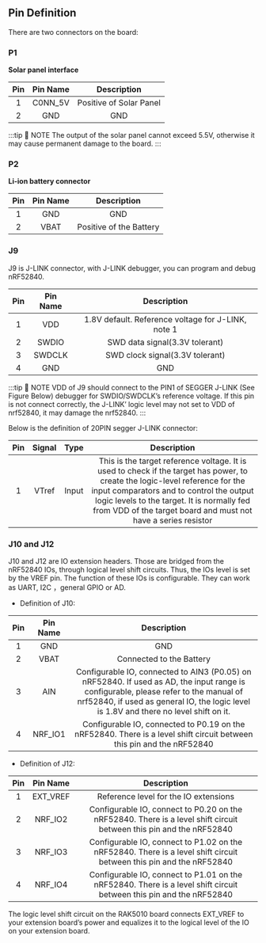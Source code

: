 ## Pin Definition

There are two connectors on the board:

### P1

**Solar panel interface**

|  Pin  | Pin Name |       Description       |
| :---: | :------: | :---------------------: |
|   1   | C0NN\_5V | Positive of Solar Panel |
|   2   |   GND    |           GND           |

:::tip 📝 NOTE
The output of the solar panel cannot exceed 5.5V, otherwise it may cause permanent damage to the board.
:::

### P2

**Li-ion battery connector**

|  Pin  | Pin Name |       Description       |
| :---: | :------: | :---------------------: |
|   1   |   GND    |           GND           |
|   2   |   VBAT   | Positive of the Battery |


### J9

J9 is J-LINK connector, with J-LINK debugger, you can program and debug nRF52840.

|  Pin  | Pin Name |                    Description                     |
| :---: | :------: | :------------------------------------------------: |
|   1   |   VDD    | 1.8V default. Reference voltage for J-LINK, note 1 |
|   2   |  SWDIO   |           SWD data signal(3.3V tolerant)           |
|   3   |  SWDCLK  |          SWD clock signal(3.3V tolerant)           |
|   4   |   GND    |                        GND                         |

:::tip 📝 NOTE
 VDD of J9 should connect to the PIN1 of SEGGER J-LINK (See Figure Below) debugger for SWDIO/SWDCLK’s reference voltage. If this pin is not connect correctly, the J-LINK’ logic level may not set to VDD of nrf52840, it may damage the nrf52840.
:::


Below is the definition of 20PIN segger J-LINK connector:

<rk-img
  src="/assets/images/datasheet/rak5010/j-link-pinout.png"
  width="100%"
  figure-number="1"
  caption="J-LINK Pinout"
/>

|  Pin  | Signal | Type  |                                                                                                                                        Description                                                                                                                                         |
| :---: | :----: | :---: | :----------------------------------------------------------------------------------------------------------------------------------------------------------------------------------------------------------------------------------------------------------------------------------------: |
|   1   | VTref  | Input | This is the target reference voltage. It is used to check if the target has power, to create the logic-level reference for the input comparators and to control the output logic levels to the target. It is normally fed from VDD of the target board and must not have a series resistor |


### J10 and J12

J10 and J12 are IO extension headers. Those are bridged from the nRF52840 IOs, through logical level shift circuits. Thus, the IOs level is set by the VREF pin. The function of these IOs is configurable. They can work as UART, I2C ，general GPIO or AD.

- Definition of J10:

|  Pin  | Pin Name |                                                                                                          Description                                                                                                           |
| :---: | :------: | :----------------------------------------------------------------------------------------------------------------------------------------------------------------------------------------------------------------------------: |
|   1   |   GND    |                                                                                                              GND                                                                                                               |
|   2   |   VBAT   |                                                                                                    Connected to the Battery                                                                                                    |
|   3   |   AIN    | Configurable IO, connected to AIN3 (P0.05) on nRF52840. If used as AD, the input range is configurable, please refer to the manual of nrf52840, if used as general IO, the logic level is 1.8V and there no level shift on it. |
|   4   | NRF\_IO1 |                                                     Configurable IO, connected to P0.19 on the nRF52840. There is a level shift circuit between this pin and the nRF52840                                                      |


- Definition of J12:

|  Pin  | Pin Name  |                                                     Description                                                     |
| :---: | :-------: | :-----------------------------------------------------------------------------------------------------------------: |
|   1   | EXT\_VREF |                                        Reference level for the IO extensions                                        |
|   2   | NRF\_IO2  | Configurable IO, connect to P0.20 on the nRF52840. There is a level shift circuit between this pin and the nRF52840 |
|   3   | NRF\_IO3  | Configurable IO, connect to P1.02 on the nRF52840. There is a level shift circuit between this pin and the nRF52840 |
|   4   | NRF\_IO4  | Configurable IO, connect to P1.01 on the nRF52840. There is a level shift circuit between this pin and the nRF52840 |


The logic level shift circuit on the RAK5010 board connects EXT_VREF to your extension board’s power and equalizes it to the logical level of the IO on your extension board.


<rk-img
  src="/assets/images/datasheet/rak5010/typical-converter-circuitry.jpg"
  width="100%"
  figure-number="2"
  caption="Typical Converter Circuitry"
/>